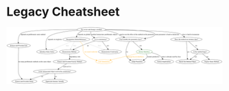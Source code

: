 # Legacy Cheatsheet

![Legacy Cheatsheet](https://raw.githubusercontent.com/sebn/legacy-cheatsheet/master/legacy-cheatsheet.png)

